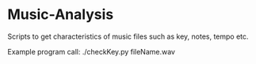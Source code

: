 # Music-Analysis
Scripts to get characteristics of music files such as key, notes, tempo etc.

Example program call: ./checkKey.py fileName.wav
